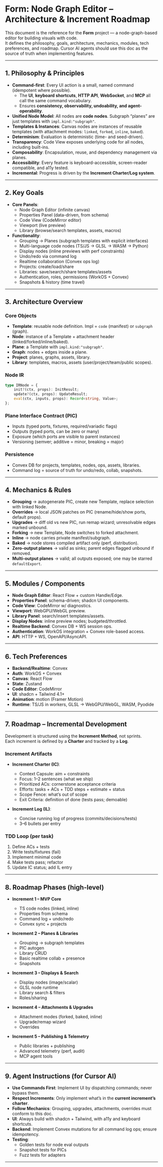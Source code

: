 <!-- markdownlint-disable MD013 -->

# Form: Node Graph Editor – Architecture & Increment Roadmap

This document is the reference for the **Form** project — a node-graph-based editor for building visuals with code.  
It defines the philosophy, goals, architecture, mechanics, modules, tech preferences, and roadmap. Cursor AI agents should use this doc as the source of truth when implementing features.

---

## 1. Philosophy & Principles

- **Command-first**: Every UI action is a small, named command (idempotent where possible).
  - The **UI**, **keyboard shortcuts**, **HTTP API**, **WebSocket**, and **MCP** all call the same command vocabulary.
  - Ensures **consistency, observability, undoability, and agent-operability**.
- **Unified Node Model**: All nodes are **code nodes**. Subgraph “planes” are just templates with `impl.kind:"subgraph"`.
- **Templates & Instances**: Canvas nodes are instances of reusable templates (with attachment modes: `linked`, `forked`, `inline`, `baked`).
- **Determinism**: Evaluation is deterministic (time- and seed-driven).
- **Transparency**: Code View exposes underlying code for all nodes, including built-ins.
- **Composability**: Encapsulation, reuse, and dependency management via planes.
- **Accessibility**: Every feature is keyboard-accessible, screen-reader compatible, and a11y tested.
- **Incremental**: Progress is driven by the **Increment Charter/Log system**.

---

## 2. Key Goals

- **Core Panels**:
  - Node Graph Editor (infinite canvas)
  - Properties Panel (data-driven, from schema)
  - Code View (CodeMirror editor)
  - Viewport (live preview)
  - Library (browse/search templates, assets, macros)
- **Functionality**:
  - Grouping → Planes (subgraph templates with explicit interfaces)
  - Multi-language code nodes (TS/JS → GLSL → WASM → Python)
  - Display nodes (inline previews with perf constraints)
  - Undo/redo via command log
  - Realtime collaboration (Convex ops log)
  - Projects: create/load/share
  - Libraries: save/search/share templates/assets
  - Authentication, roles, permissions (WorkOS + Convex)
  - Snapshots & history (time travel)

---

## 3. Architecture Overview

### Core Objects

- **Template**: reusable node definition. Impl = `code` (manifest) or `subgraph` (graph).
- **Node**: instance of a Template + attachment header (linked/forked/inline/baked).
- **Plane**: a Template with `impl.kind:"subgraph"`.
- **Graph**: nodes + edges inside a plane.
- **Project**: planes, graphs, assets, library.
- **Library**: templates, macros, assets (user/project/team/public scopes).

### Node IR

```ts
type IRNode = {
	init?(ctx, props): InitResult;
	update?(ctx, props): UpdateResult;
	eval(ctx, inputs, props): Record<string, Value>;
};
```

### Plane Interface Contract (PIC)

- Inputs (typed ports, fixtures, required/variadic flags)
- Outputs (typed ports, can be zero or many)
- Exposure (which ports are visible to parent instances)
- Versioning (semver; additive = minor, breaking = major)

### Persistence

- Convex DB for projects, templates, nodes, ops, assets, libraries.
- Command log = source of truth for undo/redo, collab, snapshots.

---

## 4. Mechanics & Rules

- **Grouping** → autogenerate PIC, create new Template, replace selection with linked Node.
- **Overrides** → local JSON patches on PIC (rename/hide/show ports, default props).
- **Upgrades** → diff old vs new PIC, run remap wizard; unresolvable edges marked unbound.
- **Forking** → new Template, Node switches to forked attachment.
- **Inline** → node carries private manifest/subgraph.
- **Baked** → node stores compiled artifact only (perf, distribution).
- **Zero-output planes** → valid as sinks; parent edges flagged unbound if removed.
- **Multi-output planes** → valid; all outputs exposed; one may be starred `defaultExport`.

---

## 5. Modules / Components

- **Node Graph Editor**: React Flow + custom Handle/Edge.
- **Properties Panel**: schema-driven; shadcn UI components.
- **Code View**: CodeMirror w/ diagnostics.
- **Viewport**: WebGPU/WebGL preview.
- **Library Panel**: search/insert templates/assets.
- **Display Nodes**: inline preview nodes; budgeted/throttled.
- **Realtime Backend**: Convex DB + WS session ops.
- **Authentication**: WorkOS integration + Convex role-based access.
- **API**: HTTP + WS, OpenAPI/AsyncAPI.

---

## 6. Tech Preferences

- **Backend/Realtime**: Convex
- **Auth**: WorkOS + Convex
- **Canvas**: React Flow
- **State**: Zustand
- **Code Editor**: CodeMirror
- **UI**: shadcn + Tailwind 4.1+
- **Animation**: motion (Framer Motion)
- **Runtime**: TS/JS in workers, GLSL → WebGPU/WebGL, WASM, Pyodide

---

## 7. Roadmap – Incremental Development

Development is structured using the **Increment Method**, not sprints.  
Each increment is defined by a **Charter** and tracked by a **Log**.

### Increment Artifacts

- **Increment Charter (IC)**:

  - Context Capsule: aim + constraints
  - Focus: 1–2 sentences (what we ship)
  - Prioritized ACs: cornerstone acceptance criteria
  - Efforts: tasks + ACs + TDD steps + estimate + status
  - Scope Fence: what’s out of scope
  - Exit Criteria: definition of done (tests pass; demoable)

- **Increment Log (IL)**:
  - Concise running log of progress (commits/decisions/tests)
  - 3–6 bullets per entry

### TDD Loop (per task)

1. Define ACs + tests
2. Write tests/fixtures (fail)
3. Implement minimal code
4. Make tests pass; refactor
5. Update IC status; add IL entry

---

## 8. Roadmap Phases (high-level)

- **Increment 1 – MVP Core**

  - TS code nodes (linked, inline)
  - Properties from schema
  - Command log + undo/redo
  - Convex sync + projects

- **Increment 2 – Planes & Libraries**

  - Grouping → subgraph templates
  - PIC autogen
  - Library CRUD
  - Basic realtime collab + presence
  - Snapshots

- **Increment 3 – Displays & Search**

  - Display nodes (image/scalar)
  - GLSL node runtime
  - Library search & filters
  - Roles/sharing

- **Increment 4 – Attachments & Upgrades**

  - Attachment modes (forked, baked, inline)
  - Upgrade/remap wizard
  - Overrides

- **Increment 5 – Publishing & Telemetry**
  - Public libraries + publishing
  - Advanced telemetry (perf, audit)
  - MCP agent tools

---

## 9. Agent Instructions (for Cursor AI)

- **Use Commands First**: Implement UI by dispatching commands; never bypass them.
- **Respect Increments**: Only implement what’s in the **current increment’s charter**.
- **Follow Mechanics**: Grouping, upgrades, attachments, overrides must conform to this doc.
- **UI**: Always build with shadcn + Tailwind, with a11y and keyboard shortcuts.
- **Backend**: Implement Convex mutations for all command log ops; ensure idempotency.
- **Testing**:
  - Golden tests for node eval outputs
  - Snapshot tests for PICs
  - Fuzz tests for adapters

---
